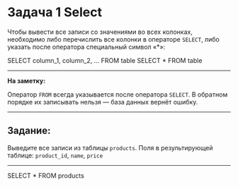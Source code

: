 # Задача 1 Select 

Чтобы вывести все записи со значениями во всех колонках, необходимо либо перечислить все колонки в операторе `SELECT`, либо указать после оператора специальный символ «*»:

SELECT column_1, column_2, ... FROM table SELECT * FROM table

---

**На заметку:**

Оператор `FROM` всегда указывается после оператора `SELECT`. В обратном порядке их записывать нельзя — база данных вернёт ошибку.

---

## **Задание:**

Выведите все записи из таблицы `products`.
Поля в результирующей таблице: `product_id`, `name`, `price`

---
SELECT *
FROM   products
